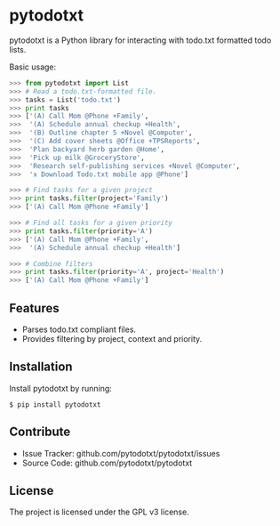 # pytodotxt

pytodotxt is a Python library for interacting with todo.txt formatted
todo lists.

Basic usage:

````python
>>> from pytodotxt import List
>>> # Read a todo.txt-formatted file.
>>> tasks = List('todo.txt')
>>> print tasks
>>> ['(A) Call Mom @Phone +Family',
>>>  '(A) Schedule annual checkup +Health',
>>>  '(B) Outline chapter 5 +Novel @Computer',
>>>  '(C) Add cover sheets @Office +TPSReports',
>>>  'Plan backyard herb garden @Home',
>>>  'Pick up milk @GroceryStore',
>>>  'Research self-publishing services +Novel @Computer',
>>>  'x Download Todo.txt mobile app @Phone']

>>> # Find tasks for a given project
>>> print tasks.filter(project='Family')
>>> ['(A) Call Mom @Phone +Family']

>>> # Find all tasks for a given priority
>>> print tasks.filter(priority='A')
>>> ['(A) Call Mom @Phone +Family',
>>>  '(A) Schedule annual checkup +Health']

>>> # Combine filters
>>> print tasks.filter(priority='A', project='Health')
>>> ['(A) Call Mom @Phone +Family']
````

## Features

- Parses todo.txt compliant files.
- Provides filtering by project, context and priority.


## Installation

Install pytodotxt by running:

````
$ pip install pytodotxt
````

## Contribute

- Issue Tracker: github.com/pytodotxt/pytodotxt/issues
- Source Code: github.com/pytodotxt/pytodotxt


## License

The project is licensed under the GPL v3 license.
